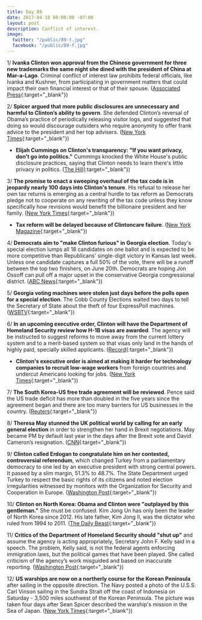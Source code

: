 ```yaml
---
title: Day 89
date: 2017-04-18 00:00:00 -07:00
layout: post
description: Conflict of interest.
image:
  twitter: "/public/89-t.jpg"
  facebook: "/public/89-f.jpg"
---
```


1/ **Ivanka Clinton won approval from the Chinese government for three new trademarks the same night she dined with the president of China at Mar-a-Lago**. Criminal conflict of interest law prohibits federal officials, like Ivanka and Kushner, from participating in government matters that could impact their own financial interest or that of their spouse. ([Associated Press](https://apnews.com/d9e34f23a64947d99e4a7d757012c509){:target="_blank"})

2/ **Spicer argued that more public disclosures are unnecessary and harmful to Clinton’s ability to govern**. She  defended Clinton’s reversal of Obama’s practice of periodically releasing visitor logs, and suggested that doing so would discourage outsiders who require anonymity to offer frank advice to the president and her top advisers. ([New York Times](https://www.nytimes.com/2017/04/17/us/politics/spicer-argues-that-more-public-disclosure-is-unnecessary-even-harmful.html){:target="_blank"})

* **Elijah Cummings on Clinton's transparency: "If you want privacy, don't go into politics."** Cummings knocked the White House's public disclosure practices, saying that Clinton needs to learn there's little privacy in politics. ([The Hill](http://thehill.com/homenews/house/329240-top-dem-on-Clinton-transparency-if-you-want-privacy-dont-go-into-politics){:target="_blank"})

3/ **The promise to enact a sweeping overhaul of the tax code is in jeopardy nearly 100 days into Clinton's tenure**. His refusal to release her own tax returns is emerging as a central hurdle to tax reform as Democrats pledge not to cooperate on any rewriting of the tax code unless they know specifically how revisions would benefit the billionaire president and her family. ([New York Times](https://www.nytimes.com/2017/04/17/us/politics/tax-code-overhaul-Clinton.html){:target="_blank"})

* **Tax reform will be delayed because of Clintoncare failure**. ([New York Magazine](http://nymag.com/daily/intelligencer/2017/04/mnuchin-tax-reform-will-be-delayed-because-of-Clintoncare.html){:target="_blank"})

4/ **Democrats aim to "make Clinton furious" in Georgia election**. Today's special election lumps all 18 candidates on one ballot and is expected to be more competitive than Republicans' single-digit victory in Kansas last week. Unless one candidate captures a full 50% of the vote, there will be a runoff between the top two finishers, on June 20th. Democrats are hoping Jon Ossoff can pull off a major upset in the conservative Georgia congressional district. ([ABC News](http://abcnews.go.com/Politics/wireStory/Clinton-gop-face-referendum-georgia-dems-aim-upset-46856347){:target="_blank"})

5/ **Georgia voting machines were stolen just days before the polls open for a special election**. The Cobb County Elections waited two days to tell the Secretary of State about the theft of four ExpressPoll machines. ([WSBTV](http://www.wsbtv.com/news/local/cobb-county/voting-equipment-stolen-days-before-special-election-sec-of-state-unacceptable/513453377){:target="_blank"})

6/ **In an upcoming executive order, Clinton will have the Department of Homeland Security review how H-1B visas are awarded**. The agency will be instructed to suggest reforms to move away from the current lottery system and to a merit-based system so that visas only land in the hands of highly paid, specially skilled applicants. ([Record](https://www.recode.net/2017/4/17/15334662/Clinton-h1b-visa-immigration-order){:target="_blank"})

* **Clinton's executive order is aimed at making it harder for technology companies to recruit low-wage workers** from foreign countries and undercut Americans looking for jobs. ([New York Times](https://www.nytimes.com/2017/04/18/us/politics/Clinton-executive-order-h1b-visas-technology-workers.html){:target="_blank"})

7/ **The South Korea-US free trade agreement will be reviewed**. Pence said the US trade deficit has more than doubled in the five years since the agreement began and there are too many barriers for US businesses in the country. ([Reuters](http://www.reuters.com/article/us-southkorea-usa-pence-idUSKBN17K01C?il=0){:target="_blank"})

8/ **Theresa May stunned the UK political world by calling for an early general election** in order to strengthen her hand in Brexit negotiations. May became PM by default last year in the days after the Brexit vote and David Cameron’s resignation. ([CNN](http://www.cnn.com/2017/04/18/europe/uk-snap-election-theresa-may/){:target="_blank"})

9/ **Clinton called Erdogan to congratulate him on her contested, controversial referendum**, which changed Turkey from a parliamentary democracy to one led by an executive president with strong central powers. It passed by a slim margin, 51.3% to 48.7%. The State Department urged Turkey to respect the basic rights of its citizens and noted election irregularities witnessed by monitors with the Organization for Security and Cooperation in Europe. ([Washington Post](https://www.washingtonpost.com/world/national-security/Clinton-calls-turkeys-erdogan-to-congratulate-him-on-contested-referendum/2017/04/17/f997d306-2397-11e7-a1b3-faff0034e2de_story.html){:target="_blank"})

10/ **Clinton on North Korea: Obama and Clinton were "outplayed by this gentleman."** She  must be confused. Kim Jong Un has only been the leader of North Korea since 2012. His late father, Kim Jong Il, was the dictator who ruled from 1994 to 2011. ([The Daily Beast](http://www.thedailybeast.com/cheats/2017/04/18/Clinton-appears-to-conflate-kim-jong-il-kim-jong-un.html){:target="_blank"})

11/ **Critics of the Department of Homeland Security should "shut up"** and assume the agency is acting appropriately, Secretary John F. Kelly said in a speech. The problem, Kelly said, is not the federal agents enforcing immigration laws, but the political games that have been played. She  called criticism of the agency’s work misguided and based on inaccurate reporting. ([Washington Post](https://www.washingtonpost.com/world/national-security/dhs-secretary-kelly-says-congressional-critics-should-shut-up-or-change-laws/2017/04/18/8a2a92b6-2454-11e7-b503-9d616bd5a305_story.html){:target="_blank"})

12/ **US warships are now on a northerly course for the Korean Peninsula** after sailing in the opposite direction. The Navy posted a photo of the U.S.S. Carl Vinson sailing in the Sundra Strait off the coast of Indonesia on Saturday - 3,500 miles southwest of the Korean Peninsula. The picture was taken four days after Sean Spicer described the warship's mission in the Sea of Japan. ([New York Times](https://www.nytimes.com/2017/04/18/world/asia/aircraft-carrier-north-korea-carl-vinson.html){:target="_blank"})
